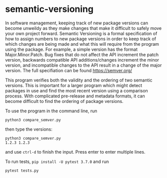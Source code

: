 # semantic-versioning

In software management, keeping track of new package versions can become unweildy as they make changes that make it difficult
to safely move your own project forward. Semantic Versioning is a formal specification of how to assign numbers to new package
versions in order to keep track of which changes are being made and what this will require from the program using the package.
For example, a simple version has the format Major.Minor.Patch. Bug fixes that do not affect the API increment the patch version,
backwards compatible API additions/changes increment the minor version, and incompatible changes to the API result in a change
of the major version. The full specifiation can be found https://semver.org/

This program verifies both the validity and the ordering of two semantic versions. This is important for a larger program 
which might detect packages in use and find the most recent version using a comparison process. With complicated pre-release 
and metadata formats, it can become difficult to find the ordering of package versions.

To use the program in the command line, run
```
python3 compare_semver.py
```
then type the versions:
```
python3 compare_semver.py
1.2.3 1.2.3
```
and use `ctrl-d` to finish the input. Press enter to enter multiple lines.

To run tests, `pip install -U pytest 3.7.0` and run 
```
pytest tests.py
```
